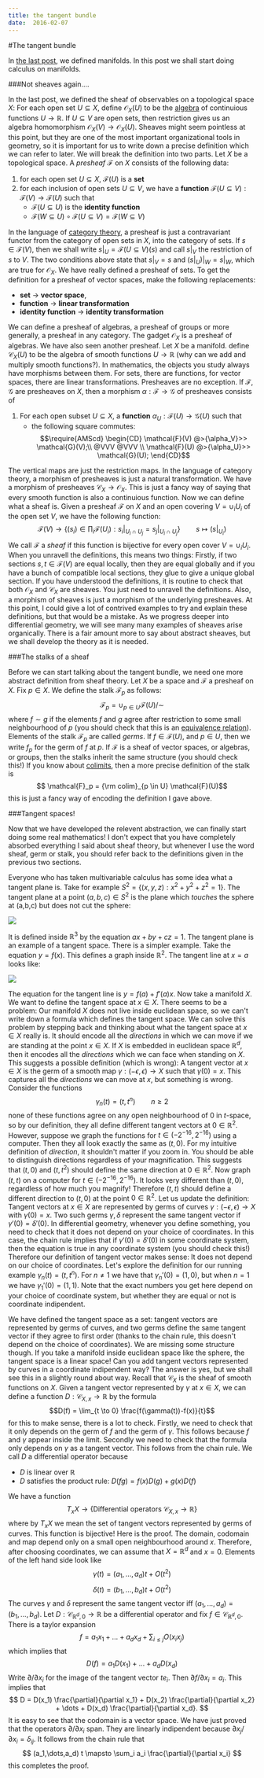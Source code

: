 ```yaml
---
title: the tangent bundle
date:  2016-02-07
---
```


#The tangent bundle

In [the last post](2016-01-31-whatisamanifold.html), we defined manifolds. In 
this post we shall start doing calculus on manifolds. 

###Not sheaves again\.\.\.\.

In the last post, we defined the sheaf of observables on a topological space $X$: For each open set $U \subseteq X$, define $\mathcal{O}_X(U)$ to be the 
[algebra](https://en.wikipedia.org/wiki/Algebra_over_a_field) of continuious functions $U \to \mathbb{R}$. If $U \subseteq V$ are open sets, then restriction gives us an algebra 
homomorphism $\mathcal{O}_X(V) \to \mathcal{O}_X(U)$. Sheaves might seem pointless at this point, but they are one of the most important organizational tools in geometry, so it is 
important for us to write down a precise definition which we can refer to later. We will break the definition into two parts. Let $X$ be a topological space. A *presheaf* 
$\mathcal{F}$ on $X$ consists of the following data:

1. for each open set $U \subseteq X$, $\mathcal{F}(U)$ is a **set** 
2. for each inclusion of open sets $U \subseteq V$, we have a **function** $\mathcal{F}(U \subseteq V) : \mathcal{F}(V) \to \mathcal{F}(U)$ such that
    - $\mathcal{F}(U \subseteq U)$ is the **identity function**
    - $\mathcal{F}(W \subseteq U) \circ \mathcal{F}(U \subseteq V) = \mathcal{F}(W \subseteq V)$

In the language of [category theory](https://en.wikipedia.org/wiki/Category_theory), a presheaf is just a contravariant functor from the category of open sets in $X$, into the 
category of sets. If $s \in \mathcal{F}(V)$, then we shall write $s\lvert_U = \mathcal{F}(U \subseteq V)(s)$ and call $s \lvert_V$ the restriction of $s$ to $V$. The two conditions 
above state that $s \lvert_V = s$ and $(s \lvert_U) \lvert_W = s \lvert_W$, which are true for $\mathcal{O}_X$. We have really defined a presheaf of sets. To get the definition for a 
presheaf of vector spaces, make the following replacements:

- **set** $\longrightarrow$ **vector space**,
- **function** $\longrightarrow$ **linear transformation** 
- **identity function** $\longrightarrow$ **identity transformation**

We can define a presheaf of algebras, a presheaf of groups or more generally, a presheaf in any category. The gadget $\mathcal{O}_X$ is a presheaf of algebras. We have also seen 
another presheaf. Let $X$ be a manifold. define $\mathcal{C}_X(U)$ to be the algebra of smooth functions $U \to \mathbb{R}$ (why can we add and multiply smooth functions?). In 
mathematics, the objects you study always have morphisms between them. For sets, there are functions, for vector spaces, there are linear transformations. Presheaves are no 
exception. If $\mathcal{F},\mathcal{G}$ are presheaves on $X$, then a morphism $\alpha : \mathcal{F} \to \mathcal{G}$ of presheaves consists of 

1. For each open subset $U \subseteq X$, a **function** $\alpha_U : \mathcal{F}(U) \to \mathcal{G}(U)$ such that
    - the following square commutes: $$\require{AMScd}
                                       \begin{CD}
                                       \mathcal{F}(V) @>{\alpha_V}>> \mathcal{G}(V);\\
                                       @VVV @VVV \\
                                       \mathcal{F}(U) @>{\alpha_U}>> \mathcal{G}(U);
                                       \end{CD}$$ 

The vertical maps are just the restriction maps. In the language of category theory, a morphism of presheaves is just a natural transformation. We have a morphism of presheaves 
$\mathcal{C}_X \to \mathcal{O}_X$. This is just a fancy way of saying that every smooth function is also a continuious function. Now we can define what a sheaf is. Given a presheaf 
$\mathcal{F}$ on $X$ and an open covering $V = \cup_{i} U_i$ of the open set $V$, we have the following function:
$$\mathcal{F}(V) \to \left\{ (s_i) \in \prod_i \mathcal{F}(U_i) : s_i \lvert_{U_i \cap U_j} = s_j \lvert_{U_i \cap U_j} \right\} \qquad s \mapsto (s \lvert_{U_i})$$
We call $\mathcal{F}$ a *sheaf* if this function is bijective for every open cover $V = \cup_i U_i$. When you unravell the definitions, this means two things: Firstly, if two 
sections $s,t \in \mathcal{F}(V)$ are equal locally, then they are equal globally and if you have a bunch of compatible local sections, they glue to give a unique global section. If 
you have understood the definitions, it is routine to check that both $\mathcal{O}_X$ and $\mathcal{C}_X$ are sheaves. You just need to unravell the definitions. Also, a morphism of 
sheaves is just a morphism of the underlying presheaves. At this point, I could give a lot of contrived examples to try and explain these definitions, but that would be a mistake. As 
we progress deeper into differential geometry, we will see many many examples of sheaves arise organically. There is a fair amount more to say about abstract sheaves, but we shall 
develop the theory as it is needed. 

###The stalks of a sheaf

Before we can start talking about the tangent bundle, we need one more abstract definition from sheaf theory. Let $X$ be a space and $\mathcal{F}$ a presheaf on $X$. Fix $p \in X$. 
We define the stalk $\mathcal{F}_p$ as follows:
$$ \mathcal{F}_p = \cup_{p \in U} \mathcal{F}(U) / \sim $$
where $f \sim g$ if the elements $f$ and $g$ agree after restriction to some small neighbourhood of $p$ (you should check that this is an [equivalence 
relation](https://en.wikipedia.org/wiki/Equivalence_relation)). Elements of the stalk $\mathcal{F}_p$ are called $germs$. If $f \in \mathcal{F}(U)$, and $p \in U$, then we write 
$f_p$ for the germ of $f$ at $p$. If $\mathcal{F}$ is a sheaf of vector spaces, or algebras, or groups, then the stalks inherit the same 
structure (you should check this!) If you know about [colimits](https://en.wikipedia.org/wiki/Limit_%28category_theory%29), then a more precise definition of the stalk is 
$$ \mathcal{F}_p = {\rm colim}_{p \in U} \mathcal{F}(U)$$
this is just a fancy way of encoding the definition I gave above.

###Tangent spaces! 

Now that we have developed the relevent abstraction, we can finally start doing some real mathematics! I don\'t expect that you have completely absorbed everything I said about sheaf 
theory, but whenever I use the word sheaf, germ or stalk, you should refer back to the definitions given in the previous two sections.

Everyone who has taken multivariable calculus has some idea what a tangent plane is. Take for example $S^2 = \{ (x,y,z) : x^2 + y^2 + z^2 = 1 \}$. The tangent plane at a point 
$(a,b,c) \in S^2$ is the plane which *touches* the sphere at (a,b,c) but does not cut the sphere:

![](/img/2016-02-07-spheretangentplane.PNG)

It is defined inside $\mathbb{R}^3$ by the equation $ax + by + cz = 1$. The tangent plane is an example of a tangent space. There is a simpler example. Take the equation $y = f(x)$. 
This defines a graph inside $\mathbb{R}^2$. The tangent line at $x = a$ looks like:

![](/img/2016-02-07-tangentlinegraph.PNG)

The equation for the tangent line is $y = f(a) + f'(a) x$. Now take a manifold $X$. We want to define the tangent space at $x \in X$. There seems to be a problem: Our manifold $X$ 
does not live inside euclidean space, so we can\'t write down a formula which defines the tangent space. We can solve this problem by stepping back and thinking about what the 
tangent space at $x \in X$ really is. It should encode all the *directions* in which we can move if we are standing at the point $x \in X$. If $X$ is embedded in euclidean space 
$\mathbb{R}^d$, then it encodes all the *directions* which we can face when standing on $X$. This suggests a possible definition (which is wrong): A tangent vector at $x 
\in X$ is the germ of a smooth map $\gamma : (-\epsilon,\epsilon) \to X$ such that $\gamma(0) = x$. This captures all the *directions* we can move at $x$, but something is wrong. 
Consider the functions 
$$\gamma_n(t) = (t,t^n) \qquad n \geq 2$$
none of these functions agree on any open neighbourhood of $0$ in $t$-space, so by our definition, they all define different tangent vectors at $0 \in \mathbb{R}^2$. However, suppose 
we graph the functions for $t \in (-2^{-16},2^{-16})$ using a computer. Then they all look exactly the same as $(t,0)$. For my intuitive definition of *direction*, it shouldn\'t 
matter if you zoom in. You should be able to distinguish directions regardless of your magnification. This suggests that $(t,0)$ and $(t,t^2)$ should define the same direction at $0 
\in \mathbb{R}^2$. Now graph $(t,t)$ on a computer for $t \in (-2^{-16},2^{-16})$. It looks very different than $(t,0)$, regardless of how much you magnify! Therefore $(t,t)$ should 
define a different direction to $(t,0)$ at the point $0 \in \mathbb{R}^2$. Let us update the definition: Tangent vectors at $x \in X$ are represented by germs of curves $\gamma : 
(-\epsilon,\epsilon) \to X$ with $\gamma(0) = x$. Two such germs $\gamma,\delta$ represent the same tangent vector if $\gamma'(0) = \delta'(0)$. In differential geometry, whenever 
you define something, you need to check that it does not depend on your choice of coordinates. In this case, the chain rule implies that if $\gamma'(0) = \delta'(0)$ in some 
coordinate system, then the equation is true in any coordinate system (you should check this!) Therefore our definition of tangent vector makes sense: It does not depend on our 
choice of coordinates. Let\'s explore the definition for our running example $\gamma_n(t) = (t,t^n)$. For $n \not= 1$ we have that $\gamma_n'(0) = (1,0)$, but when $n=1$ we have 
$\gamma_1'(0) = (1,1)$. Note that the exact numbers you get here depend on your choice of coordinate system, but whether they are equal or not is coordinate indipendent. 

We have defined the tangent space as a set: tangent vectors are represented by germs of curves, and two germs define the same tangent vector if they agree to first order (thanks to 
the chain rule, this doesn\'t depend on the choice of coordinates). We are missing some structure though. If you take a manifold inside euclidean space like the sphere, the tangent 
space is a linear space! Can you add tangent vectors represented by curves in a coordinate indipendent way? The answer is yes, but we shall see this in a slightly round about way. 
Recall that $\mathcal{C}_X$ is the sheaf of smooth functions on $X$. Given a tangent vector represented by $\gamma$ at $x \in X$, we can define a function $D : \mathcal{C}_{X,x} \to 
\mathbb{R}$ by the formula
$$D(f) = \lim_{t \to 0} \frac{f(\gamma(t))-f(x)}{t}$$
for this to make sense, there is a lot to check. Firstly, we need to check that it only depends on the germ of $f$ and the germ of $\gamma$. This follows because $f$ and $\gamma$ 
appear inside the limit. Secondly we need to check that the formula only depends on $\gamma$ as a tangent vector. This follows from the chain rule. We call $D$ a differential 
operator because 

- $D$ is linear over $\mathbb{R}$
- $D$ satisfies the product rule: $D(fg) = f(x) D(g) + g(x) D(f)$

We have a function
$$T_x X \to \left\{ \text{Differential operators $\mathcal{C}_{X,x} \to \mathbb{R}$} \right\}$$ 
where by $T_xX$ we mean the set of tangent vectors represented by germs of curves. This function is bijective! Here is the proof. The domain, codomain and map depend only on a small 
open neighbourhood around $x$. Therefore, after choosing coordinates, we can assume that $X = \mathbb{R}^d$ and $x = 0$. Elements of the left hand side look like
$$ \gamma(t) = (a_1,\dots,a_d) t + O(t^2)$$
$$ \delta(t) = (b_1,\dots,b_d) t + O(t^2)$$
The curves $\gamma$ and $\delta$ represent the same tangent vector iff $(a_1,\dots,a_d) = (b_1,\dots,b_d)$. Let $D : \mathcal{C}_{\mathbb{R}^d,0} \to \mathbb{R}$ be a differential 
operator and fix $f \in \mathcal{C}_{\mathbb{R}^d,0}$. There is a taylor expansion 
$$ f = a_1 x_1 + \dots + a_d x_d + \sum_{i \leq j} O(x_i x_j)$$
which implies that 
$$D(f) = a_1 D(x_1) + \dots + a_d D(x_d)$$
Write $\partial / \partial x_i$ for the image of the tangent vector $t e_i$. Then $\partial f / \partial x_i = a_i$. This implies that
$$ D = D(x_1) \frac{\partial}{\partial x_1} + D(x_2) \frac{\partial}{\partial x_2} + \dots + D(x_d) \frac{\partial}{\partial x_d}. $$
It is easy to see that the codomain is a vector space. We have just proved that the operators $\partial / \partial x_i$ span. They are linearly indipendent because $\partial x_j / 
\partial x_i = \delta_{ij}$. It follows from the chain rule that 
$$ (a_1,\dots,a_d) t \mapsto \sum_i a_i \frac{\partial}{\partial x_i} $$
this completes the proof.

